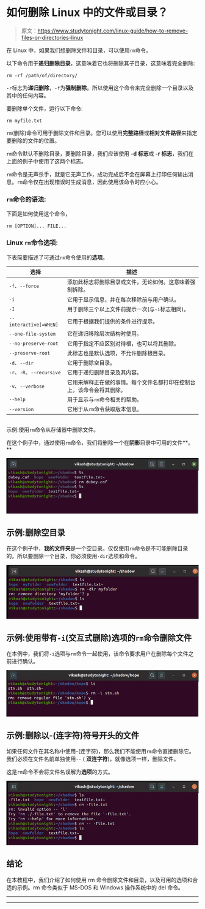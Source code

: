# 如何删除 Linux 中的文件或目录？

> 原文：<https://www.studytonight.com/linux-guide/how-to-remove-files-or-directories-linux>

在 Linux 中，如果我们想删除文件和目录，可以使用`rm`命令。

以下命令用于**递归删除目录**，这意味着它也将删除其子目录，这意味着完全删除:

```
rm -rf /path/of/directory/
```

`-r`标志为**递归删除**，`-f`为**强制删除**。所以使用这个命令来完全删除一个目录以及其中的任何内容。

要删除单个文件，运行以下命令:

```
rm myfile.txt
```

`rm`(删除)命令可用于删除文件和目录。您可以使用**完整路径**或**相对文件路径**来指定要删除的文件的位置。

`rm`命令默认不删除目录，要删除目录，我们应该使用 **-d 标志**或 **-r 标志**，我们在上面的例子中使用了这两个标志。

`rm`命令是无声杀手，就是它无声工作，成功完成后不会在屏幕上打印任何输出消息。`rm`命令仅在出现错误时生成消息，因此使用该命令时应小心。

### `rm`命令的语法:

下面是如何使用这个命令，

```
rm [OPTION]... FILE...
```

### Linux `rm`命令选项:

下表简要描述了可通过`rm`命令使用的**选项**。

| 选择 | 描述 |
| --- | --- |
| `-f`、`--force` | 添加此标志将删除目录或文件，无论如何。这意味着强制拆除。 |
| `-i` | 它用于显示信息，并在每次移除前与用户确认。 |
| `-I` | 用于删除三个以上文件前提示一次(与`-i`标志相同)。 |
| `--interactive[=WHEN]` | 它用于根据我们提供的条件进行提示。 |
| `--one-file-system` | 它在递归移除层次结构时使用。 |
| `--no-preserve-root` | 它用于指定不应区别对待根，也可以将其删除。 |
| `--preserve-root` | 此标志也是默认选项，不允许删除根目录。 |
| `-d`、`--dir` | 它用于删除空目录。 |
| `-r`、`-R`、`--recursive` | 它用于递归删除目录及其内容。 |
| `-v`、`--verbose` | 它用来解释正在做的事情。每个文件名都打印在控制台上，该命令会将其删除。 |
| `--help` | 用于显示与`rm`命令相关的帮助。 |
| `--version` | 它用于从`rm`命令获取版本信息。 |

## 
示例:使用`rm`命令从存储器中删除文件。

在这个例子中，通过使用`rm`命令，我们将删除一个在**阴影**目录中可用的文件**。**

![linux rm command](img/68de7380f10a7b023019255d4aabb1bd.png)

## 示例:删除空目录

在这个例子中，**我的文件夹**是一个空目录。仅仅使用`rm`命令是不可能删除目录的。所以要删除一个目录，你必须使用`-dir`选项和命令。

![linux rm command](img/8bf1ce26724105c9c6fc4c0519e566fa.png)

## 示例:使用带有`-i`(交互式删除)选项的`rm`命令删除文件

在本例中，我们将`-i`选项与`rm`命令一起使用，该命令要求用户在删除每个文件之前进行确认。

![linux rm command](img/74678c38f7026972c5e5efaea3e6e563.png)

## 示例:删除以-(连字符)符号开头的文件

如果任何文件在其名称中使用-(连字符)，那么我们不能使用`rm`命令直接删除它。我们必须在文件名前单独使用`--` ( **双连字符**)，就像选项一样，删除文件。

这是`rm`命令不会将文件名误解为**选项**的方式。

![linux rm command](img/850183459550b493df5b2135702e1101.png)

## 结论

在本教程中，我们介绍了如何使用 rm 命令删除文件和目录，以及可用的选项和合适的示例。rm 命令类似于 MS-DOS 和 Windows 操作系统中的 del 命令。

* * *

* * *